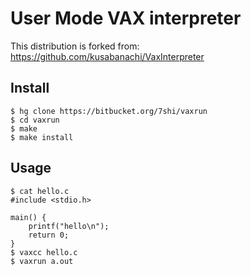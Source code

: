 # User Mode VAX interpreter

This distribution is forked from:
https://github.com/kusabanachi/VaxInterpreter

## Install

```
$ hg clone https://bitbucket.org/7shi/vaxrun
$ cd vaxrun
$ make
$ make install
```

## Usage

```
$ cat hello.c
#include <stdio.h>

main() {
    printf("hello\n");
    return 0;
}
$ vaxcc hello.c
$ vaxrun a.out
```

